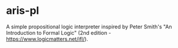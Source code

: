 # aris-pl

A simple propositional logic interpreter inspired by Peter Smith's "An Introduction to Formal Logic" (2nd edition - https://www.logicmatters.net/ifl/).
